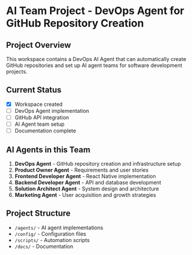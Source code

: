 # AI Team Project - DevOps Agent for GitHub Repository Creation

## Project Overview
This workspace contains a DevOps AI Agent that can automatically create GitHub repositories and set up AI agent teams for software development projects.

## Current Status
- [x] Workspace created
- [ ] DevOps Agent implementation
- [ ] GitHub API integration
- [ ] AI Agent team setup
- [ ] Documentation complete

## AI Agents in this Team
1. **DevOps Agent** - GitHub repository creation and infrastructure setup
2. **Product Owner Agent** - Requirements and user stories
3. **Frontend Developer Agent** - React Native implementation
4. **Backend Developer Agent** - API and database development
5. **Solution Architect Agent** - System design and architecture
6. **Marketing Agent** - User acquisition and growth strategies

## Project Structure
- `/agents/` - AI agent implementations
- `/config/` - Configuration files
- `/scripts/` - Automation scripts
- `/docs/` - Documentation
